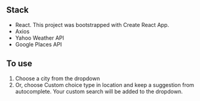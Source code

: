 <h2>Stack</h2>
<ul>
<li>React. This project was bootstrapped with Create React App.</li>
<li>Axios</li>
<li>Yahoo Weather API</li>
<li>Google Places API</li>
</ul>

<h2>To use</h2>
<ol>
<li>Choose a city from the dropdown</li>
<li>Or, choose Custom choice  type in location and keep a suggestion from autocomplete. Your custom search will be added to the dropdown.</li>
</ol>
